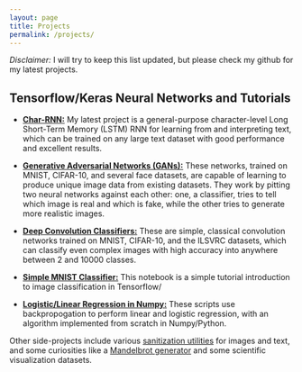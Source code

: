 ```yaml
---
layout: page
title: Projects
permalink: /projects/
---
```


*Disclaimer:* I will try to keep this list updated, but please check my github for my latest projects. 

## Tensorflow/Keras Neural Networks and Tutorials

* <a href="https://github.com/ja3067/char-rnn-tensorflow">**Char-RNN:**</a> My latest project is a general-purpose character-level Long Short-Term Memory (LSTM) RNN for learning from and interpreting text, which can be trained on any large text dataset with good performance and excellent results.

* <a href="">**Generative Adversarial Networks (GANs):**</a> These networks, trained on MNIST, CIFAR-10, and several face datasets, are capable of learning to produce unique image data from existing datasets. They work by pitting two neural networks against each other: one, a classifier, tries to tell which image is real and which is fake, while the other tries to generate more realistic images.

* <a href="">**Deep Convolution Classifiers:**</a> These are simple, classical convolution networks trained on MNIST, CIFAR-10, and the ILSVRC datasets, which can classify even complex images with high accuracy into anywhere between 2 and 10000 classes.

* <a href="">**Simple MNIST Classifier:**</a> This notebook is a simple tutorial introduction to image classification in Tensorflow/

* <a href="https://github.com/ja3067/gradient-descent-examples">**Logistic/Linear Regression in Numpy:**</a> These scripts use backpropogation to perform linear and logistic regression, with an algorithm implemented from scratch in Numpy/Python.

Other side-projects include various <a href="https://github.com/ja3067/examples/blob/master/preprocessing.py">sanitization utilities</a> for images and text, and some curiosities like a <a href="https://github.com/ja3067/examples/blob/master/mandelbrot.py">Mandelbrot generator</a> and some scientific visualization datasets.
